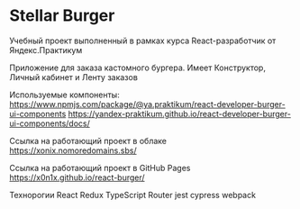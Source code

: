 

# Stellar Burger

Учебный проект выполненный в рамках курса React-разработчик от Яндекс.Практикум

Приложение для заказа кастомного бургера.
Имеет Конструктор, Личный кабинет и Ленту заказов

Используемые компоненты:
https://www.npmjs.com/package/@ya.praktikum/react-developer-burger-ui-components
https://yandex-praktikum.github.io/react-developer-burger-ui-components/docs/


Ссылка на работающий проект в облаке
https://xonix.nomoredomains.sbs/

Ссылка на работающий проект в GitHub Pages
https://x0n1x.github.io/react-burger/

Технорогии
    React
    Redux
    TypeScript
    Router
    jest
    cypress
    webpack
    
